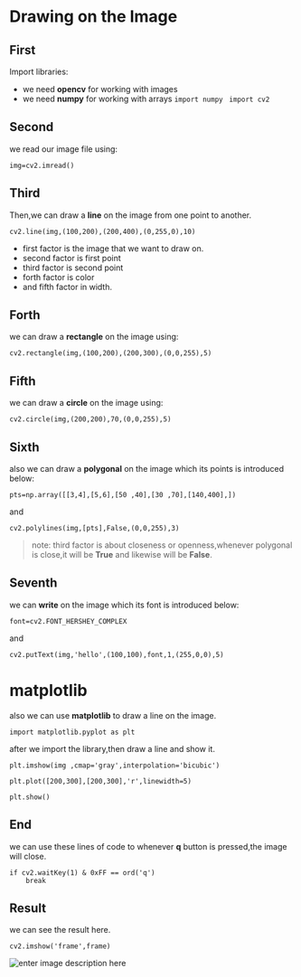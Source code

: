 # Drawing on the Image



## First

Import libraries:

 -  we need **opencv**  for working with images
 - we need **numpy**  for working with arrays
  `import numpy`
 ` import cv2`

    
   

## Second

we read our image file using:

    img=cv2.imread()

## Third

Then,we can draw a **line** on the image from one point to another.

`cv2.line(img,(100,200),(200,400),(0,255,0),10)`

 - first factor is the image that we want to draw on.
 -  second factor is first point
 - third factor is second point
 - forth factor is color
 - and fifth factor in width.

## Forth

we can draw a **rectangle** on the image using:

    cv2.rectangle(img,(100,200),(200,300),(0,0,255),5)


## Fifth

we can draw a **circle** on the image using:

    cv2.circle(img,(200,200),70,(0,0,255),5)

## Sixth

also we can draw a **polygonal** on the image which its points is introduced below:

    pts=np.array([[3,4],[5,6],[50 ,40],[30 ,70],[140,400],])
and

    cv2.polylines(img,[pts],False,(0,0,255),3)

	
> note: third factor is about closeness or openness,whenever polygonal is close,it will be **True** and likewise will be **False**.


## Seventh

we can **write**  on the image which its font is introduced below:

    font=cv2.FONT_HERSHEY_COMPLEX
 and
 

    cv2.putText(img,'hello',(100,100),font,1,(255,0,0),5)

# matplotlib

also we can use **matplotlib** to draw a line on the image.

    import matplotlib.pyplot as plt
after we import the library,then draw a line and show it.

    plt.imshow(img ,cmap='gray',interpolation='bicubic')

	plt.plot([200,300],[200,300],'r',linewidth=5)

	plt.show()

## End

we can use these lines of  code to whenever **q** button is pressed,the image will close. 

    if cv2.waitKey(1) & 0xFF == ord('q')
	    break

## Result
we can see the result here.

    cv2.imshow('frame',frame)
    
![enter image description here](https://lh3.googleusercontent.com/ix_lKQR58Vq3qTefw8U-Aag-8NYtS0eDD4qO1sDSfWOODXRtfsjWjns0RWnUKCl5sLP7BcN3kPM "g")

